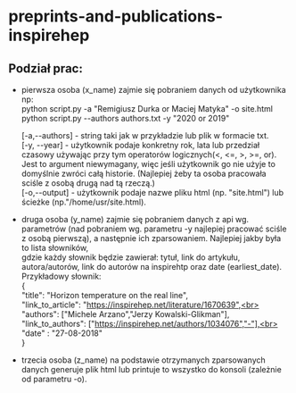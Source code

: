 # preprints-and-publications-inspirehep

## Podział prac:
- pierwsza osoba (x_name) zajmie się pobraniem danych od użytkownika np:<br>
	python script.py -a "Remigiusz Durka or Maciej Matyka" -o site.html<br>
	python script.py --authors authors.txt -y "2020 or 2019"<br>

	[-a,--authors] - string taki jak w przykładzie lub plik w formacie txt.<br>
	[-y, --year] - użytkownik podaje konkretny rok, lata lub przedział czasowy używając przy tym operatorów logicznych(<, <=, >, >=, or). Jest to argument niewymagany, więc 	jeśli użytkownik go nie użyje to domyślnie zwróci całą historie. (Najlepiej żeby ta osoba pracowała sciśle z osobą drugą nad tą rzeczą.) <br>
	[-o,--output] - użytkownik podaje nazwe pliku html (np. "site.html") lub ścieżke (np."/home/usr/site.html).<br>

- druga osoba (y_name) zajmie się pobraniem danych z api wg. parametrów (nad pobraniem wg. parametru -y najlepiej pracować sciśle z osobą pierwszą), a następnie ich zparsowaniem. Najlepiej jakby była to lista słowników,<br> 
gdzie każdy słownik będzie zawierał: tytuł, link do artykułu, autora/autorów, link do autorów na inspirehtp oraz date (earliest_date).<br>
Przykładowy słownik:<br>
{<br>
"title": "Horizon temperature on the real line",<br>
"link_to_article": "https://inspirehep.net/literature/1670639",<br>
"authors": ["Michele Arzano","Jerzy Kowalski-Glikman"],<br>
"link_to_authors": ["https://inspirehep.net/authors/1034076","-"],<br>
"date" : "27-08-2018"<br>
}<br>
- trzecia osoba (z_name) na podstawie otrzymanych zparsowanych danych generuje plik html lub printuje to wszystko do konsoli (zależnie od parametru -o).<br>
